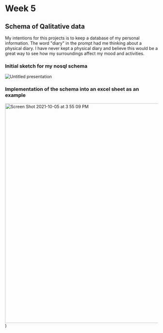 # Week 5
## Schema of Qalitative data

My intentions for this projects is to keep a database of my personal information. The word "diary" in the prompt had me thinking about a physical diary. I have never kept a physical diary and believe this would be a great way to see how my surroundings affect my mood and activities.

### Initial sketch for my nosql schema


![Untitled presentation](https://user-images.githubusercontent.com/48970337/136094012-cef62948-8a6f-4cde-b75c-989f9beb895c.jpg)


### Implementation of the schema into an excel sheet as an example
<img width="724" alt="Screen Shot 2021-10-05 at 3 55 09 PM" src="https://user-images.githubusercontent.com/48970337/136093693-68c4a4b6-8696-4f64-93eb-0841b77d43b1.png">
)
